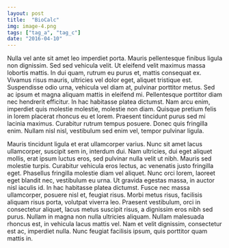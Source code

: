 ```yaml
---
layout: post
title:  "BioCalc"
img: image-4.png
tags: ["tag_a", "tag_c"]
date: "2016-04-10"
---
```

Nulla vel ante sit amet leo imperdiet porta. Mauris pellentesque finibus ligula non dignissim. Sed sed vehicula velit. Ut eleifend velit maximus massa lobortis mattis. In dui quam, rutrum eu purus et, mattis consequat ex. Vivamus risus mauris, ultricies vel dolor eget, aliquet tristique est. Suspendisse odio urna, vehicula vel diam at, pulvinar porttitor metus. Sed ac ipsum et magna aliquam mattis in eleifend mi. Pellentesque porttitor diam nec hendrerit efficitur. In hac habitasse platea dictumst. Nam arcu enim, imperdiet quis molestie molestie, molestie non diam. Quisque pretium felis in lorem placerat rhoncus eu et lorem. Praesent tincidunt purus sed mi lacinia maximus. Curabitur rutrum tempus posuere. Donec quis fringilla enim. Nullam nisl nisl, vestibulum sed enim vel, tempor pulvinar ligula.

Mauris tincidunt ligula et erat ullamcorper varius. Nunc sit amet lacus ullamcorper, suscipit sem in, interdum dui. Nam ultricies, dui eget aliquet mollis, erat ipsum luctus eros, sed pulvinar nulla velit ut nibh. Mauris sed molestie turpis. Curabitur vehicula eros lectus, ac venenatis justo fringilla eget. Phasellus fringilla molestie diam vel aliquet. Nunc orci lorem, laoreet eget blandit nec, vestibulum eu urna. Ut gravida egestas massa, in auctor nisl iaculis id. In hac habitasse platea dictumst. Fusce nec massa ullamcorper, posuere nisl et, feugiat risus. Morbi metus risus, facilisis aliquam risus porta, volutpat viverra leo. Praesent vestibulum, orci in consectetur aliquet, lacus metus suscipit risus, a dignissim eros nibh sed purus. Nullam in magna non nulla ultricies aliquam. Nullam malesuada rhoncus est, in vehicula lacus mattis vel. Nam et velit dignissim, consectetur est ac, imperdiet nulla. Nunc feugiat facilisis ipsum, quis porttitor quam mattis in.